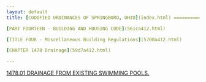 ```yaml
---
layout: default 
title: [CODIFIED ORDINANCES OF SPRINGBORO, OHIO](index.html) =====================================================

[PART FOURTEEN - BUILDING AND HOUSING CODE](561ca412.html)

[TITLE FOUR - Miscellaneous Building Regulations](5700a412.html)

[CHAPTER 1478 Drainage](59d7a412.html)

---
```


[1478.01 DRAINAGE FROM EXISTING SWIMMING POOLS.](59dea412.html)
